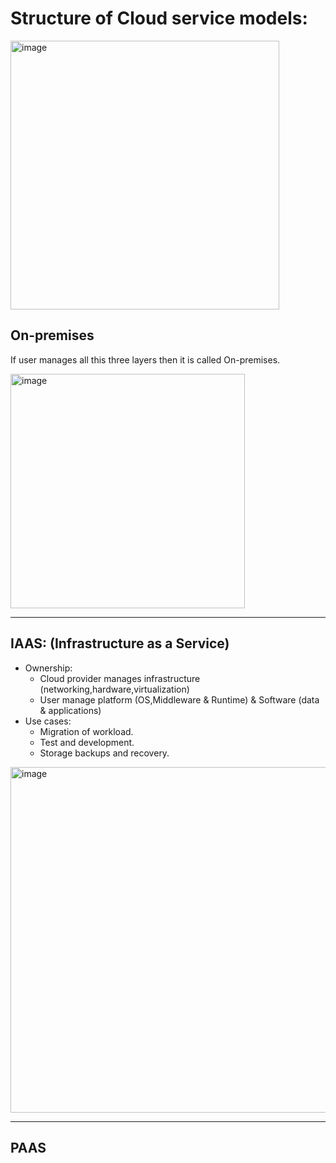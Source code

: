 # Structure of Cloud service models:

<img width="430" alt="image" src="https://github.com/pilipi-puu-puu/Microsoft_Azure/assets/87390353/5e921902-76f6-42f4-9e35-93513a99dd16">

## On-premises
If user manages all this three layers then it is called On-premises.

<img width="375" alt="image" src="https://github.com/pilipi-puu-puu/Microsoft_Azure/assets/87390353/52e5f120-a128-491c-8fa4-b3588b2a3fdf">

---
## IAAS: (Infrastructure as a Service)
- Ownership:
  - Cloud provider manages infrastructure (networking,hardware,virtualization)
  - User manage platform (OS,Middleware & Runtime) & Software (data & applications)
- Use cases:
  - Migration of workload.
  - Test and development.
  - Storage backups and recovery.

 <img width="553" alt="image" src="https://github.com/pilipi-puu-puu/Microsoft_Azure/assets/87390353/94bef976-6ec0-434e-ae6f-7d2a68123ba2">

---

## PAAS
